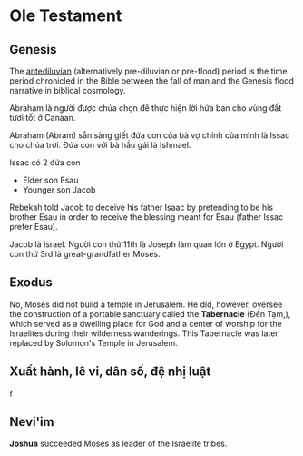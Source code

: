# Ole Testament

## Genesis

The [antediluvian](https://en.wikipedia.org/wiki/Antediluvian) (alternatively pre-diluvian or pre-flood) period is the time period chronicled in the Bible between the fall of man and the Genesis flood narrative in biblical cosmology.

Abraham là người được chúa chọn để thực hiện lời hứa ban cho vùng đất tươi tốt ở Canaan.

Abraham (Abram) sẵn sàng giết đứa con của bà vợ chính của mình là Issac cho chúa trời. Đứa con với bà hầu gái là Ishmael.

Issac có 2 đứa con

- Elder son Esau
- Younger son Jacob

Rebekah told Jacob to deceive his father Isaac by pretending to be his brother Esau in order to receive the blessing meant for Esau (father Issac prefer Esau).

Jacob là Israel. Người con thứ 11th là Joseph làm quan lớn ở Egypt. Người con thứ 3rd là great-grandfather Moses.

## Exodus

No, Moses did not build a temple in Jerusalem. He did, however, oversee the construction of a portable sanctuary called the **Tabernacle** (Đền Tạm,), which served as a dwelling place for God and a center of worship for the Israelites during their wilderness wanderings. This Tabernacle was later replaced by Solomon's Temple in Jerusalem.

## Xuất hành, lê vi, dân số, đệ nhị luật

f

## Nevi'im

**Joshua** succeeded Moses as leader of the Israelite tribes.
